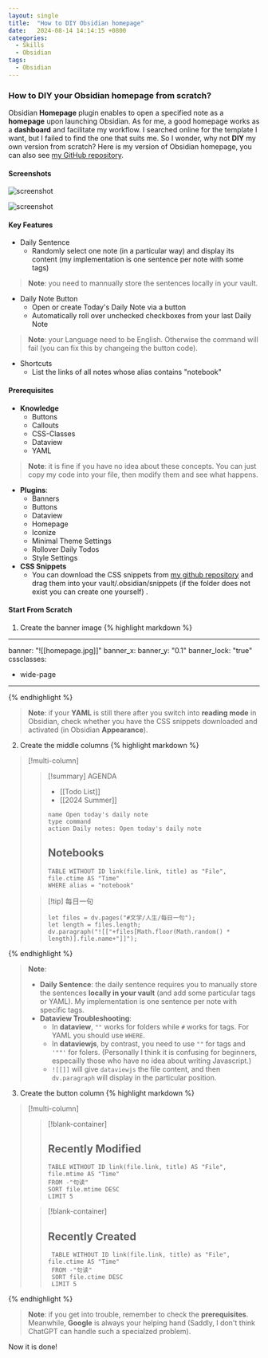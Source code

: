 ```yaml
---
layout: single
title:  "How to DIY Obsidian homepage"
date:   2024-08-14 14:14:15 +0800
categories:
  - Skills
  - Obsidian
tags:
  - Obsidian
---
```

### How to DIY your Obsidian homepage from scratch?
Obsidian **Homepage** plugin enables to open a specified note as a **homepage** upon launching Obsidian. 
As for me, a good homepage works as a **dashboard** and facilitate my workflow. I searched online for the template I want, but I failed to find the one that suits me. So I wonder, why not **DIY** my own version from scratch? 
Here is my version of Obsidian homepage, you can also see [my GitHub repository](https://github.com/Ghost04718/Obsidian-Homepage).

#### Screenshots
![screenshot](/images/obsidian-homepage-dark.png)

![screenshot](/images/obsidian-homepage-light.png)

#### Key Features
- Daily Sentence
    - Randomly select one note (in a particular way) and display its content (my implementation is one sentence per note with some tags)
> **Note**: you need to mannually store the sentences locally in your vault.
- Daily Note Button
    - Open or create Today's Daily Note via a button
    - Automatically roll over unchecked checkboxes from your last Daily Note
> **Note**: your Language need to be English. Otherwise the command will fail (you can fix this by changeing the button code).
- Shortcuts
    - List the links of all notes whose alias contains "notebook"

#### Prerequisites
- **Knowledge**
    - Buttons
    - Callouts
    - CSS-Classes
    - Dataview
    - YAML
> **Note**: it is fine if you have no idea about these concepts. You can just copy my code into your file, then modify them and see what happens.
- **Plugins**:
    - Banners
    - Buttons
    - Dataview
    - Homepage
    - Iconize
    - Minimal Theme Settings
    - Rollover Daily Todos
    - Style Settings
- **CSS Snippets**
    - You can download the CSS snippets from [my github repository](https://github.com/Ghost04718/Obsidian-Homepage/tree/main/snippets) and drag them into your vault/.obsidian/snippets (if the folder does not exist you can create one yourself) .

#### Start From Scratch
1. Create the banner image
{% highlight markdown %}
---
banner: "![[homepage.jpg]]"
banner_x: 
banner_y: "0.1"
banner_lock: "true"
cssclasses:
  - wide-page
---
{% endhighlight %}
> **Note**: if your **YAML** is still there after you switch into **reading mode** in Obsidian, check whether you have the CSS snippets downloaded and activated (in Obsidian **Appearance**). 

2. Create the middle columns
{% highlight markdown %}
> [!multi-column]
>> [!summary] AGENDA
>> - [[Todo List]]
>> - [[2024 Summer]]
>> ```button
>> name Open today's daily note
>> type command
>> action Daily notes: Open today's daily note
>> ```
>> ## Notebooks
>>```dataview
>>TABLE WITHOUT ID link(file.link, title) as "File", file.ctime AS "Time"
>>WHERE alias = "notebook"
>> ```
>
>> [!tip] 每日一句
>>```dataviewjs
>>let files = dv.pages("#文学/人生/每日一句");
>>let length = files.length;
>>dv.paragraph("![["+files[Math.floor(Math.random() * length)].file.name+"]]");
>>```
>
{% endhighlight %}
> **Note**: 
> - **Daily Sentence**: the daily sentence requires you to manually store the sentences **locally in your vault** (and add some particular tags or YAML). My implementation is one sentence per note with specific tags.
> - **Dataview Troubleshooting**:
>   - In **dataview**, `""` works for folders while `#` works for tags. For YAML you should use `WHERE`.
>   - In **dataviewjs**, by contrast, you need to use `""` for tags and `'""'` for folers. (Personally I think it is confusing for beginners, especailly those who have no idea about writing Javascript.)
>   - `![[]]` will give `dataviewjs` the file content, and then `dv.paragraph` will display in the particular position.

3. Create the button column
{% highlight markdown %}
>[!multi-column]
>> [!blank-container]
>> ## Recently Modified 
>> ```dataview
>>TABLE WITHOUT ID link(file.link, title) AS "File", file.mtime AS "Time"
>>FROM -"句读"
>>SORT file.mtime DESC
>>LIMIT 5
>>```
>
>> [!blank-container]
>>## Recently Created
>> ```dataview
>>  TABLE WITHOUT ID link(file.link, title) as "File", file.ctime AS "Time"
>>  FROM -"句读" 
>>  SORT file.ctime DESC 
>>  LIMIT 5
>> ```
>
{% endhighlight %}

> **Note**: if you get into trouble, remember to check the **prerequisites**. Meanwhile, **Google** is always your helping hand (Saddly, I don't think ChatGPT can handle such a specialzed problem).

Now it is done!
